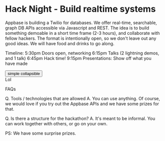 # Hack Night - Build realtime systems

Appbase is building a Twilio for databases. We offer real-time, searchable, graph DB APIs accessible via Javascript and REST. 
The idea is to build something demoable in a short time frame (2-3 hours), and collaborate with fellow hackers. The format is intentionally open, so we don't leave out any good ideas. 
We will have food and drinks to go along.

Timeline: 
5:30pm Doors open, networking 
6:15pm Talks (2 lightning demos, and 1 talk) 
6:45pm Hack time! 
9:15pm Presentations: Show off what you have made

<button type="button" class="btn btn-danger" data-toggle="collapse" data-target="#demo">
  simple collapsible
</button>
 
<div id="demo" class="collapse in"> Lol</div>

FAQs

Q. Tools / technologies that are allowed 
A. You can use anything. Of course, we would love if you try out the Appbase APIs and we have some prizes for that.

Q. Is there a structure for the hackathon? 
A. It's meant to be informal. You can work together with others, or go on your own.

PS: We have some surprise prizes.
